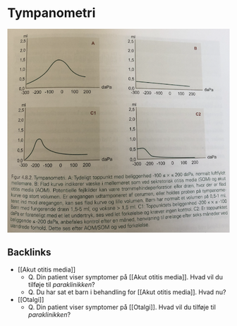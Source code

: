 # Tympanometri

![](BearImages/659F06BD-F867-4BF4-A919-A83538C2D5DF-6575-000004F3AC3DED10/1F440817-1DDA-47E8-BFAF-0DE13CEAD492.png)

## Backlinks
* [[Akut otitis media]]
	* Q. Din patient viser symptomer på [[Akut otitis media]]. Hvad vil du tilføje til *paraklinikken*? 
	* Q. Du har sat et barn i behandling for [[Akut otitis media]]. Hvad nu?
* [[Otalgi]]
	* Q. Din patient viser symptomer på [[Otalgi]]. Hvad vil du tilføje til *paraklinikken*? 

<!-- #anki/deck/Medicine #anki/tag/med/Otolarynghology -->

<!-- {BearID:A80603E1-883B-497B-A2D5-3D8FCB69666F-6575-000004585A64F077} -->
